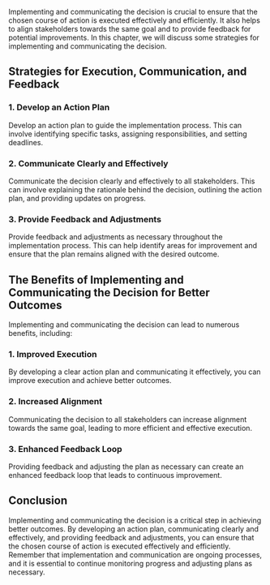 
Implementing and communicating the decision is crucial to ensure that the chosen course of action is executed effectively and efficiently. It also helps to align stakeholders towards the same goal and to provide feedback for potential improvements. In this chapter, we will discuss some strategies for implementing and communicating the decision.

Strategies for Execution, Communication, and Feedback
-----------------------------------------------------

### 1. Develop an Action Plan

Develop an action plan to guide the implementation process. This can involve identifying specific tasks, assigning responsibilities, and setting deadlines.

### 2. Communicate Clearly and Effectively

Communicate the decision clearly and effectively to all stakeholders. This can involve explaining the rationale behind the decision, outlining the action plan, and providing updates on progress.

### 3. Provide Feedback and Adjustments

Provide feedback and adjustments as necessary throughout the implementation process. This can help identify areas for improvement and ensure that the plan remains aligned with the desired outcome.

The Benefits of Implementing and Communicating the Decision for Better Outcomes
-------------------------------------------------------------------------------

Implementing and communicating the decision can lead to numerous benefits, including:

### 1. Improved Execution

By developing a clear action plan and communicating it effectively, you can improve execution and achieve better outcomes.

### 2. Increased Alignment

Communicating the decision to all stakeholders can increase alignment towards the same goal, leading to more efficient and effective execution.

### 3. Enhanced Feedback Loop

Providing feedback and adjusting the plan as necessary can create an enhanced feedback loop that leads to continuous improvement.

Conclusion
----------

Implementing and communicating the decision is a critical step in achieving better outcomes. By developing an action plan, communicating clearly and effectively, and providing feedback and adjustments, you can ensure that the chosen course of action is executed effectively and efficiently. Remember that implementation and communication are ongoing processes, and it is essential to continue monitoring progress and adjusting plans as necessary.
